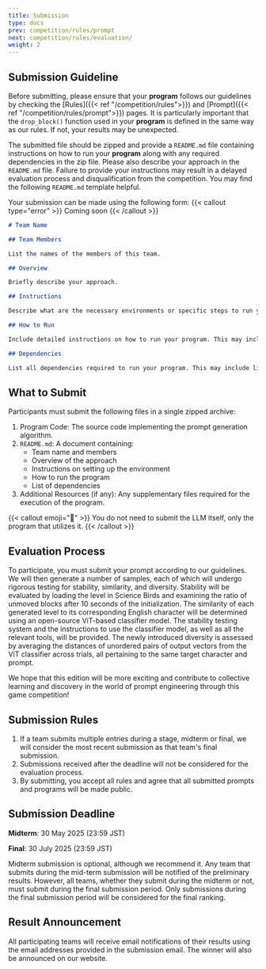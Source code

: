```yaml
---
title: Submission
type: docs
prev: competition/rules/prompt
next: competition/rules/evaluation/
weight: 2
---
```


## Submission Guideline

Before submitting, please ensure that your **program** follows our guidelines by checking the [Rules]({{< ref "/competition/rules">}}) and [Prompt]({{< ref "/competition/rules/prompt">}}) pages. It is particularly important that the `drop_block()` function used in your **program** is defined in the same way as our rules. If not, your results may be unexpected.

The submitted file should be zipped and provide a `README.md` file containing instructions on how to run your **program** along with any required dependencies in the zip file. Please also describe your approach in the `README.md` file. Failure to provide your instructions may result in a delayed evaluation process and disqualification from the competition. You may find the following `README.md` template helpful.

Your submission can be made using the following form:
{{< callout type="error" >}}
Coming soon
{{< /callout >}}

```md {filename=README.md}
# Team Name

## Team Members

List the names of the members of this team.

## Overview

Briefly describe your approach.

## Instructions

Describe what are the necessary environments or specific steps to run your program after unzipping the file.

## How to Run

Include detailed instructions on how to run your program. This may include commands, configurations, or specific steps.

## Dependencies

List all dependencies required to run your program. This may include libraries, frameworks, or specific software versions.
```

## What to Submit

Participants must submit the following files in a single zipped archive:

1. Program Code: The source code implementing the prompt generation algorithm. 
2. `README.md`: A document containing:
    - Team name and members
    - Overview of the approach
    - Instructions on setting up the environment
    - How to run the program
    - List of dependencies
3. Additional Resources (if any): Any supplementary files required for the execution of the program.

{{< callout emoji="👾" >}}
You do not need to submit the LLM itself, only the program that utilizes it.
{{< /callout >}}

## Evaluation Process

To participate, you must submit your prompt according to our guidelines. We will then generate a number of samples, each of which will undergo rigorous testing for stability, similarity, and diversity. Stability will be evaluated by loading the level in Science Birds and examining the ratio of unmoved blocks after 10 seconds of the initialization. The similarity of each generated level to its corresponding English character will be determined using an open-source ViT-based classifier model. The stability testing system and the instructions to use the classifier model, as well as all the relevant tools, will be provided. The newly introduced diversity is assessed by averaging the distances of unordered pairs of output vectors from the ViT classifier across trials, all pertaining to the same target character and prompt.

We hope that this edition will be more exciting and contribute to collective learning and discovery in the world of prompt engineering through this game competition!

## Submission Rules

1. If a team submits multiple entries during a stage, midterm or final, we will consider the most recent submission as that team's final submission.
2. Submissions received after the deadline will not be considered for the evaluation process.
3. By submitting, you accept all rules and agree that all submitted prompts and programs will be made public.

## Submission Deadline

**Midterm**: 30 May 2025 (23:59 JST)

**Final**: 30 July 2025 (23:59 JST)

Midterm submission is optional, although we recommend it. Any team that submits during the mid-term submission will be notified of the preliminary results. However, all teams, whether they submit during the midterm or not, must submit during the final submission period. Only submissions during the final submission period will be considered for the final ranking.

## Result Announcement

All participating teams will receive email notifications of their results using the email addresses provided in the submission email. The winner will also be announced on our website.
